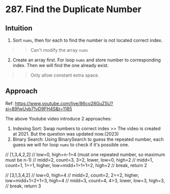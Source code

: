 # 287. Find the Duplicate Number

## Intuition
1. Sort `nums`, then for each to find the number is not located correct index.
  >> Can't modify the array `nums`
2. Create an array first. For loop `nums` and store number to corresponding index. Then we will find the one already exist.
  >> Only allow constant extra space.

## Approach
Ref: https://www.youtube.com/live/86co28GuZ5U?si=89fwUvb71vD9FH4S&t=1185

The above Youtube video introduce 2 approaches:
1. Indexing Sort: Swap numbers to correct index >> The video is created at 2021. But the question was updated now.(2023)
2. Binary Search: Using BinarySearch to guess the repeated number, each guess we will for loop `nums` to check if it's possible one.

// [1,3,4,2,2]
// low=0, high=n-1=4 (must one repeated number, so maximum must be n-1)
// midd=2, count=3, 3>2, lower, low=0, high=2
// midd=1, count=1, 1==1, higher, low=midd+1=1+1=2, high=2
// break, return 2

// [3,1,3,4,2]
// low=0, high=4
// midd=2, count=2, 2==2, higher, low=midd+1=2+1=3, high=4
// midd=3, count=4, 4>3, lower, low=3, high=3,
// break, return 3